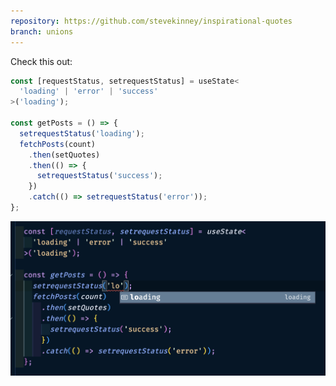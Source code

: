```yaml
---
repository: https://github.com/stevekinney/inspirational-quotes
branch: unions
---
```


Check this out:

```ts
const [requestStatus, setrequestStatus] = useState<
  'loading' | 'error' | 'success'
>('loading');

const getPosts = () => {
  setrequestStatus('loading');
  fetchPosts(count)
    .then(setQuotes)
    .then(() => {
      setrequestStatus('success');
    })
    .catch(() => setrequestStatus('error'));
};
```

![](_attachments/Pasted%20image%2020221115063052.png)